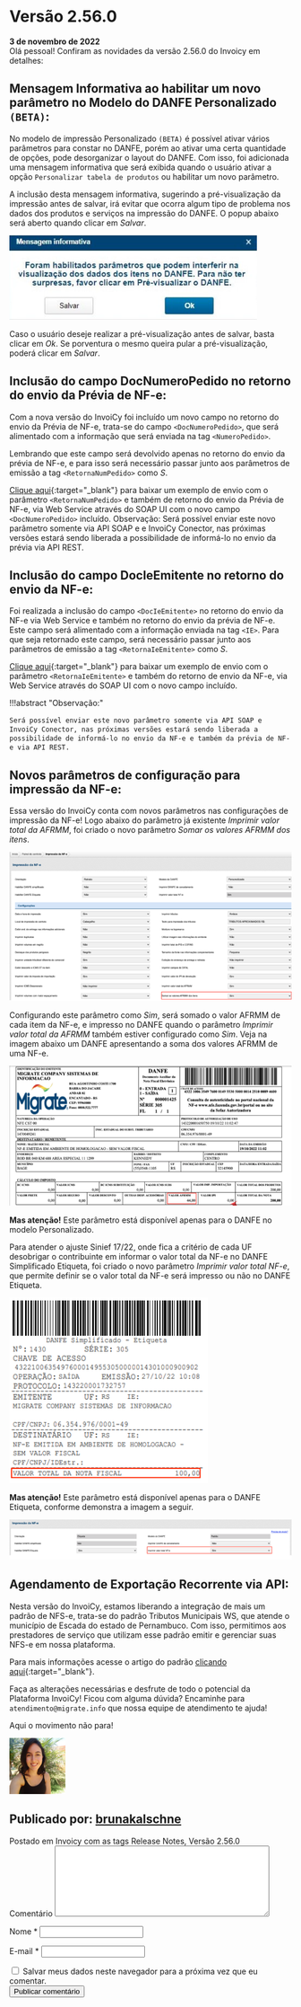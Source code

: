 # Versão 2.56.0
<div class="data_Artigo">
    <b>3 de novembro de 2022</b>
</div>
Olá pessoal!
Confiram as novidades da versão 2.56.0 do Invoicy em detalhes:

## Mensagem Informativa ao habilitar um novo parâmetro no Modelo do DANFE Personalizado `(BETA)`:

No modelo de impressão Personalizado `(BETA)` é possível ativar vários parâmetros para constar no DANFE, porém ao ativar uma certa quantidade de opções, pode desorganizar o layout do DANFE. Com isso, foi adicionada uma mensagem informativa que será exibida quando o usuário ativar a opção `Personalizar tabela de produtos` ou habilitar um novo parâmetro.

A inclusão desta mensagem informativa, sugerindo a pré-visualização da impressão antes de salvar, irá evitar que ocorra algum tipo de problema nos dados dos produtos e serviços na impressão do DANFE. O popup abaixo será aberto quando clicar em *Salvar*.

<img class="img_ReleaseNotes" alt="IMG1"  src="img/2.56.0/IMG1.png">

Caso o usuário deseje realizar a pré-visualização antes de salvar, basta clicar em *Ok*. Se porventura o mesmo queira pular a pré-visualização, poderá clicar em *Salvar*.

## Inclusão do campo DocNumeroPedido no retorno do envio da Prévia de NF-e:

Com a nova versão do InvoiCy foi incluído um novo campo no retorno do envio da Prévia de NF-e, trata-se do campo `<DocNumeroPedido>`, que será alimentado com a informação que será enviada na tag `<NumeroPedido>`.

Lembrando que este campo será devolvido apenas no retorno do envio da prévia de NF-e, e para isso será necessário passar junto aos parâmetros de emissão a tag `<RetornaNumPedido>` como *S*.

[Clique aqui](/Integra%C3%A7%C3%B5es/NFe/){:target="_blank"} para baixar um exemplo de envio com o parâmetro `<RetornaNumPedido>` e também de retorno do envio da Prévia de NF-e, via Web Service através do SOAP UI com o novo campo `<DocNumeroPedido>` incluído.
Observação: Será possível enviar este novo parâmetro somente via API SOAP e e InvoiCy Conector, nas próximas versões estará sendo liberada a possibilidade de informá-lo no envio da prévia via API REST.

## Inclusão do campo DocIeEmitente no retorno do envio da NF-e:

Foi realizada a inclusão do campo `<DocIeEmitente>` no retorno do envio da NF-e via Web Service e também no retorno do envio da prévia de NF-e. Este campo será alimentado com a informação enviada na tag `<IE>`.
Para que seja retornado este campo, será necessário passar junto aos parâmetros de emissão a tag `<RetornaIeEmitente>` como *S*.

[Clique aqui](/Integra%C3%A7%C3%B5es/NFe/){:target="_blank"} para baixar um exemplo de envio com o parâmetro `<RetornaIeEmitente>` e também do retorno de envio da NF-e, via Web Service através do SOAP UI com o novo campo incluído.

!!!abstract "Observação:"

    Será possível enviar este novo parâmetro somente via API SOAP e InvoiCy Conector, nas próximas versões estará sendo liberada a possibilidade de informá-lo no envio da NF-e e também da prévia de NF-e via API REST.

## Novos parâmetros de configuração para impressão da NF-e:

Essa versão do InvoiCy conta com novos parâmetros nas configurações de impressão da NF-e! Logo abaixo do parâmetro já existente *Imprimir valor total da AFRMM*, foi criado o novo parâmetro *Somar os valores AFRMM dos itens*.

<img class="img_ReleaseNotes" alt="IMG2"  src="img/2.56.0/IMG2.png">

Configurando este parâmetro como *Sim*, será somado o valor AFRMM de cada item da NF-e, e impresso no DANFE quando o parâmetro *Imprimir valor total da AFRMM* também estiver configurado como *Sim*. Veja na imagem abaixo um DANFE apresentando a soma dos valores AFRMM de uma NF-e.

<img class="img_ReleaseNotes" alt="IMG3"  src="img/2.56.0/IMG3.png">

**Mas atenção!** Este parâmetro está disponível apenas para o DANFE no modelo Personalizado.

Para atender o ajuste Sinief 17/22, onde fica a critério de cada UF desobrigar o contribuinte em informar o valor total da NF-e no DANFE Simplificado Etiqueta, foi criado o novo parâmetro *Imprimir valor total NF-e*, que permite definir se o valor total da NF-e será impresso ou não no DANFE Etiqueta.

<img class="img_ReleaseNotes" alt="IMG4"  src="img/2.56.0/IMG4.png">

**Mas atenção!** Este parâmetro está disponível apenas para o DANFE Etiqueta, conforme demonstra a imagem a seguir.

<img class="img_ReleaseNotes" alt="IMG5"  src="img/2.56.0/IMG5.png">

## Agendamento de Exportação Recorrente via API:

Nesta versão do InvoiCy, estamos liberando a integração de mais um padrão de NFS-e, trata-se do padrão Tributos Municipais WS, que atende o município de Escada do estado de Pernambuco. Com isso, permitimos aos prestadores de serviço que utilizam esse padrão emitir e gerenciar suas NFS-e em nossa plataforma.

Para mais informações acesse o artigo do padrão [clicando aqui](https://desenvolvedores.migrate.info/2022/10/particularidades-padrao-tributos-municipais-ws/){:target="_blank"}.

Faça as alterações necessárias e desfrute de todo o potencial da Plataforma InvoiCy!
Ficou com alguma dúvida? Encaminhe para `atendimento@migrate.info` que nossa equipe de atendimento te ajuda!

Aqui o movimento não para!

<div class="autor">
    <img alt="Avatar do autor" src="img/img_autor.png">
    <div class="publi_Por">
        <h2>Publicado por: <a href="https://desenvolvedores.migrate.info/author/brunakalschne/" target="_blank"  title="Posts de brunakalschne">brunakalschne</a></h2>
    </div>
<span>Postado em <a>Invoicy </a>com as tags <a>Release Notes</a>, <a>Versão 2.56.0</a></span>
</div>
<div class="comentarios">
    <form class="form_comentarios">
        <span class="form_comentarios_comment">
            <label for="comment">Comentário </label>
            <textarea id="comment" name="comment" cols="45" rows="8" maxlength="65525" required="required"></textarea>
        </span>
        <p class="form_comentarios_nome">
            <label for="name">Nome <span class="required">*</span></label>
            <input id="name" name="name" type="text" value="" maxlength="245" required="required">
        </p>
        <p class="form_comentarios_email">
            <label for="email">E-mail <span class="required">*</span></label>
            <input id="email" name="email" type="email" value="" maxlength="100" aria-describedby="email-notes" required="required">
        </p>
        <div class="form_comentarios_cookie_checkbox">
            <input id="wp-comment-cookies-consent" name="wp-comment-cookies-consent" type="checkbox" value="yes">
            <label for="wp-comment-cookies-consent">Salvar meus dados neste navegador para a próxima vez que eu comentar.</label>
        </div>
        <div class="form_comentarios_submit">
            <input name="submit" type="submit" id="submit" class="submit btn btn-primary btn-sm btn-invoicy rounded-pill" value="Publicar comentário">
        </div>
    </form>
</div>